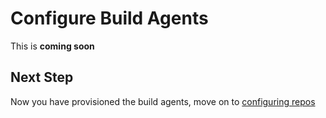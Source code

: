 # Configure Build Agents

This is **coming soon**

## Next Step

Now you have provisioned the build agents, move on to [configuring repos](configure-repos.md)
